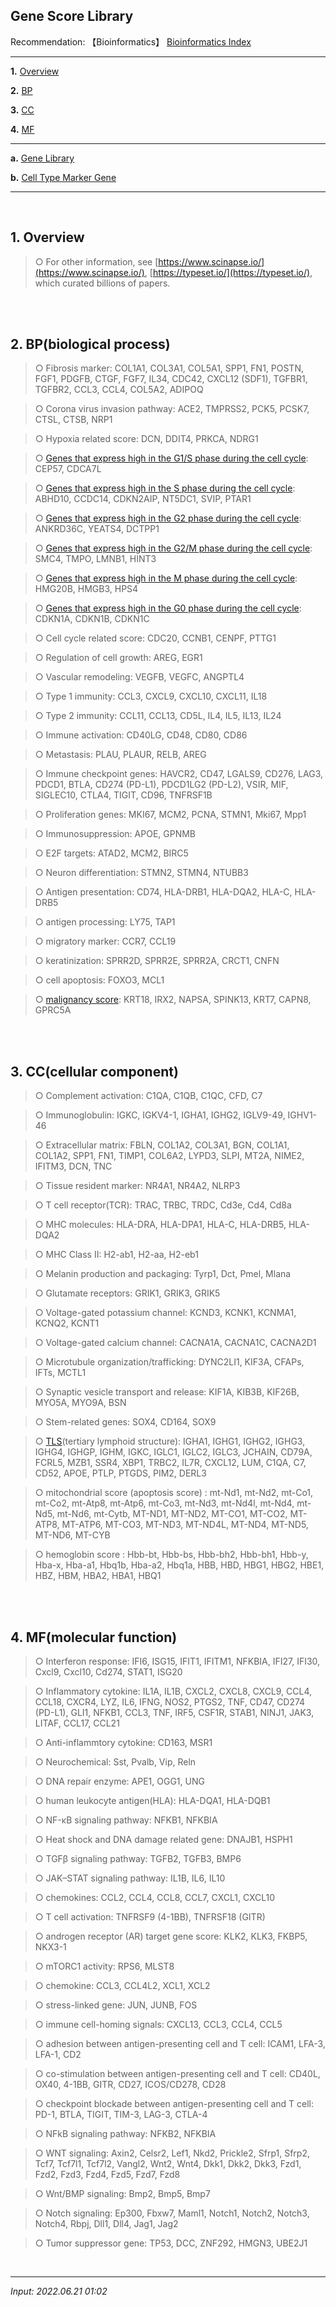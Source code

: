 ## **Gene Score Library** 

Recommendation: 【Bioinformatics】 [Bioinformatics Index](https://jb243.github.io/pages/836)

---

**1.** [Overview](#1-overview)

**2.** [BP](#2-bpbiological-process)

**3.** [CC](#3-cccellular-component)

**4.** [MF](#4-mfmolecular-function)

---

**a.** [Gene Library](https://jb243.github.io/pages/2212) 

**b.** [Cell Type Marker Gene](https://jb243.github.io/pages/1846)

---

<br>

## **1.** Overview

> ○ For other information, see [https://www.scinapse.io/](https://www.scinapse.io/), [https://typeset.io/](https://typeset.io/), which curated billions of papers.

<br>

<br>

## **2. BP**(biological process)

> ○ Fibrosis marker: COL1A1, COL3A1, COL5A1, SPP1, FN1, POSTN, FGF1, PDGFB, CTGF, FGF7, IL34, CDC42, CXCL12 (SDF1), TGFBR1, TGFBR2, CCL3, CCL4, COL5A2, ADIPOQ

> ○ Corona virus invasion pathway: ACE2, TMPRSS2, PCK5, PCSK7, CTSL, CTSB, NRP1

> ○ Hypoxia related score: DCN, DDIT4, PRKCA, NDRG1

> ○ [Genes that express high in the G1/S phase during the cell cycle](https://www.biorxiv.org/content/10.1101/2021.07.19.452956v2.full): CEP57, CDCA7L

> ○ [Genes that express high in the S phase during the cell cycle](https://www.biorxiv.org/content/10.1101/2021.07.19.452956v2.full): ABHD10, CCDC14, CDKN2AIP, NT5DC1, SVIP, PTAR1

> ○ [Genes that express high in the G2 phase during the cell cycle](https://www.biorxiv.org/content/10.1101/2021.07.19.452956v2.full): ANKRD36C, YEATS4, DCTPP1

> ○ [Genes that express high in the G2/M phase during the cell cycle](https://www.biorxiv.org/content/10.1101/2021.07.19.452956v2.full): SMC4, TMPO, LMNB1, HINT3

> ○ [Genes that express high in the M phase during the cell cycle](https://www.biorxiv.org/content/10.1101/2021.07.19.452956v2.full): HMG20B, HMGB3, HPS4

> ○ [Genes that express high in the G0 phase during the cell cycle](https://www.biorxiv.org/content/10.1101/2021.07.19.452956v2.full): CDKN1A, CDKN1B, CDKN1C

> ○ Cell cycle related score: CDC20, CCNB1, CENPF, PTTG1

> ○ Regulation of cell growth: AREG, EGR1

> ○ Vascular remodeling: VEGFB, VEGFC, ANGPTL4

> ○ Type 1 immunity: CCL3, CXCL9, CXCL10, CXCL11, IL18

> ○ Type 2 immunity: CCL11, CCL13, CD5L, IL4, IL5, IL13, IL24

> ○ Immune activation: CD40LG, CD48, CD80, CD86

> ○ Metastasis: PLAU, PLAUR, RELB, AREG

> ○ Immune checkpoint genes: HAVCR2, CD47, LGALS9, CD276, LAG3, PDCD1, BTLA, CD274 (PD-L1), PDCD1LG2 (PD-L2), VSIR, MIF, SIGLEC10, CTLA4, TIGIT, CD96, TNFRSF1B

> ○ Proliferation genes: MKI67, MCM2, PCNA, STMN1, Mki67, Mpp1

> ○ Immunosuppression: APOE, GPNMB 

> ○ E2F targets: ATAD2, MCM2, BIRC5

> ○ Neuron differentiation: STMN2, STMN4, NTUBB3

> ○ Antigen presentation: CD74, HLA-DRB1, HLA-DQA2, HLA-C, HLA-DRB5

> ○ antigen processing: LY75, TAP1

> ○ migratory marker: CCR7, CCL19 

> ○ keratinization: SPRR2D, SPRR2E, SPRR2A, CRCT1, CNFN

> ○ cell apoptosis: FOXO3, MCL1

> ○ [malignancy score](https://onlinelibrary.wiley.com/doi/10.1002/cam4.4547): KRT18, IRX2, NAPSA, SPINK13, KRT7, CAPN8, GPRC5A

<br>

<br> 

## **3. CC**(cellular component)

> ○ Complement activation: C1QA, C1QB, C1QC, CFD, C7

> ○ Immunoglobulin: IGKC, IGKV4-1, IGHA1, IGHG2, IGLV9-49, IGHV1-46

> ○ Extracellular matrix: FBLN, COL1A2, COL3A1, BGN, COL1A1, COL1A2, SPP1, FN1, TIMP1, COL6A2, LYPD3, SLPI, MT2A, NIME2, IFITM3, DCN, TNC

> ○ Tissue resident marker: NR4A1, NR4A2, NLRP3

> ○ T cell receptor(TCR): TRAC, TRBC, TRDC, Cd3e, Cd4, Cd8a

> ○ MHC molecules: HLA-DRA, HLA-DPA1, HLA-C, HLA-DRB5, HLA-DQA2

> ○ MHC Class II: H2-ab1, H2-aa, H2-eb1

> ○ Melanin production and packaging: Tyrp1, Dct, Pmel, Mlana

> ○ Glutamate receptors: GRIK1, GRIK3, GRIK5

> ○ Voltage-gated potassium channel: KCND3, KCNK1, KCNMA1, KCNQ2, KCNT1

> ○ Voltage-gated calcium channel: CACNA1A, CACNA1C, CACNA2D1

> ○ Microtubule organization/trafficking: DYNC2LI1, KIF3A, CFAPs, IFTs, MCTL1

> ○ Synaptic vesicle transport and release: KIF1A, KIB3B, KIF26B, MYO5A, MYO9A, BSN

> ○ Stem-related genes: SOX4, CD164, SOX9

> ○ [TLS](https://pubmed.ncbi.nlm.nih.gov/35231421/)(tertiary lymphoid structure): IGHA1, IGHG1, IGHG2, IGHG3, IGHG4, IGHGP, IGHM, IGKC, IGLC1, IGLC2, IGLC3, JCHAIN, CD79A, FCRL5, MZB1, SSR4, XBP1, TRBC2, IL7R, CXCL12, LUM, C1QA, C7, CD52, APOE, PTLP, PTGDS, PIM2, DERL3

> ○ mitochondrial score (apoptosis score) : mt-Nd1, mt-Nd2, mt-Co1, mt-Co2, mt-Atp8, mt-Atp6, mt-Co3, mt-Nd3, mt-Nd4l, mt-Nd4, mt-Nd5, mt-Nd6, mt-Cytb, MT-ND1, MT-ND2, MT-CO1, MT-CO2, MT-ATP8, MT-ATP6, MT-CO3, MT-ND3, MT-ND4L, MT-ND4, MT-ND5, MT-ND6, MT-CYB

> ○ hemoglobin score : Hbb-bt, Hbb-bs, Hbb-bh2, Hbb-bh1, Hbb-y, Hba-x, Hba-a1, Hbq1b, Hba-a2, Hbq1a, HBB, HBD, HBG1, HBG2, HBE1, HBZ, HBM, HBA2, HBA1, HBQ1

<br>

<br>

## **4. MF**(molecular function) 

> ○ Interferon response: IFI6, ISG15, IFIT1, IFITM1, NFKBIA, IFI27, IFI30, Cxcl9, Cxcl10, Cd274, STAT1, ISG20

> ○ Inflammatory cytokine: IL1A, IL1B, CXCL2, CXCL8, CXCL9, CCL4, CCL18, CXCR4, LYZ, IL6, IFNG, NOS2, PTGS2, TNF, CD47, CD274 (PD-L1), GLI1, NFKB1, CCL3, TNF, IRF5, CSF1R, STAB1, NINJ1, JAK3, LITAF, CCL17, CCL21

> ○ Anti-inflammtory cytokine: CD163, MSR1 

> ○ Neurochemical: Sst, Pvalb, Vip, Reln

> ○ DNA repair enzyme: APE1, OGG1, UNG

> ○ human leukocyte antigen(HLA): HLA-DQA1, HLA-DQB1

> ○ NF-κB signaling pathway: NFKB1, NFKBIA

> ○ Heat shock and DNA damage related gene: DNAJB1, HSPH1

> ○ TGFβ signaling pathway: TGFB2, TGFB3, BMP6

> ○ JAK–STAT signaling pathway: IL1B, IL6, IL10

> ○ chemokines: CCL2, CCL4, CCL8, CCL7, CXCL1, CXCL10

> ○ T cell activation: TNFRSF9 (4-1BB), TNFRSF18 (GITR)

> ○ androgen receptor (AR) target gene score: KLK2, KLK3, FKBP5, NKX3-1 

> ○ mTORC1 activity: RPS6, MLST8

> ○ chemokine: CCL3, CCL4L2, XCL1, XCL2

> ○ stress-linked gene: JUN, JUNB, FOS

> ○ immune cell-homing signals: CXCL13, CCL3, CCL4, CCL5

> ○ adhesion between antigen-presenting cell and T cell: ICAM1, LFA-3, LFA-1, CD2

> ○ co-stimulation between antigen-presenting cell and T cell: CD40L, OX40, 4-1BB, GITR, CD27, ICOS/CD278, CD28

> ○ checkpoint blockade between antigen-presenting cell and T cell: PD-1, BTLA, TIGIT, TIM-3, LAG-3, CTLA-4 

> ○ NFkB signaling pathway: NFKB2, NFKBIA

> ○ WNT signaling: Axin2, Celsr2, Lef1, Nkd2, Prickle2, Sfrp1, Sfrp2, Tcf7, Tcf7l1, Tcf7l2, Vangl2, Wnt2, Wnt4, Dkk1, Dkk2, Dkk3, Fzd1, Fzd2, Fzd3, Fzd4, Fzd5, Fzd7, Fzd8

> ○ Wnt/BMP signaling: Bmp2, Bmp5, Bmp7

> ○ Notch signaling: Ep300, Fbxw7, Maml1, Notch1, Notch2, Notch3, Notch4, Rbpj, Dll1, Dll4, Jag1, Jag2

> ○ Tumor suppressor gene: TP53, DCC, ZNF292, HMGN3, UBE2J1

<br>

---

_Input: 2022.06.21 01:02_
